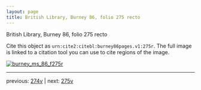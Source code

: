```yaml
---
layout: page
title: British Library, Burney 86, folio 275 recto
---
```


British Library, Burney 86, folio 275 recto

Cite this object as `urn:cite2:citebl:burney86pages.v1:275r`.  The full image is linked to a citation tool you can use to cite regions of the image.

[![burney_ms_86_f275r](http://www.homermultitext.org/iipsrv?IIIF=/project/homer/pyramidal/deepzoom/citebl/burney86imgs/v1/burney_ms_86_f275r.tif/full/800,/0/default.jpg)](http://www.homermultitext.org/ict2/?urn=urn:cite2:citebl:burney86imgs.v1:burney_ms_86_f275r) 

---

previous:  [274v](../274v/) | next: [275v](../275v/)